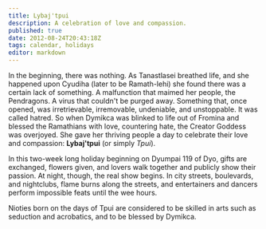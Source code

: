```yaml
---
title: Lybaj'tpui
description: A celebration of love and compassion.
published: true
date: 2012-08-24T20:43:18Z
tags: calendar, holidays
editor: markdown
---
```


In the beginning, there was nothing. As Tanastlasei breathed life, and she happened upon Cyudiha (later to be Ramath-lehi) she found there was a certain lack of something. A malfunction that maimed her people, the Pendragons. A virus that couldn't be purged away. Something that, once opened, was irretrievable, irremovable, undeniable, and unstoppable. It was called hatred. So when Dymikca was blinked to life out of Fromina and blessed the Ramathians with love, countering hate, the Creator Goddess was overjoyed. She gave her thriving people a day to celebrate their love and compassion: **Lybaj'tpui** (or simply *Tpui*).

In this two-week long holiday beginning on Dyumpai 119 of Dyo, gifts are exchanged, flowers given, and lovers walk together and publicly show their passion. At night, though, the real show begins. In city streets, boulevards, and nightclubs, flame burns along the streets, and entertainers and dancers perform impossible feats until the wee hours.

Nioties born on the days of Tpui are considered to be skilled in arts such as seduction and acrobatics, and to be blessed by Dymikca.